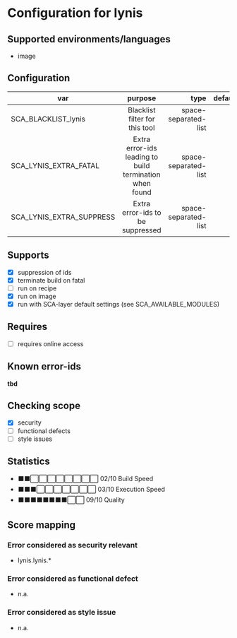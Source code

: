 # Configuration for lynis

## Supported environments/languages

* image

## Configuration

| var | purpose | type | default |
| ------------- |:-------------:| -----:| -----:
| SCA_BLACKLIST_lynis | Blacklist filter for this tool | space-separated-list | ""
| SCA_LYNIS_EXTRA_FATAL | Extra error-ids leading to build termination when found | space-separated-list | "":
| SCA_LYNIS_EXTRA_SUPPRESS | Extra error-ids to be suppressed | space-separated-list | ""

## Supports

- [x] suppression of ids
- [x] terminate build on fatal
- [ ] run on recipe
- [x] run on image
- [x] run with SCA-layer default settings (see SCA_AVAILABLE_MODULES)

## Requires

- [ ] requires online access

## Known error-ids

__tbd__

## Checking scope

- [x] security
- [ ] functional defects
- [ ] style issues

## Statistics

 - ⬛⬛⬜⬜⬜⬜⬜⬜⬜⬜ 02/10 Build Speed
 - ⬛⬛⬛⬜⬜⬜⬜⬜⬜⬜ 03/10 Execution Speed
 - ⬛⬛⬛⬛⬛⬛⬛⬛⬜⬜ 09/10 Quality

## Score mapping

### Error considered as security relevant

* lynis.lynis.*

### Error considered as functional defect

* n.a.

### Error considered as style issue

* n.a.
